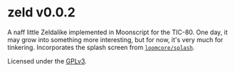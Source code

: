 # zeld v0.0.2

A naff little Zeldalike implemented in Moonscript for the TIC-80.  One
day, it may grow into something more interesting, but for now, it's
very much for tinkering.  Incorporates the splash screen from
[`loomcore/splash`](https://github.com/loomcore/splash).

Licensed under the [GPLv3](https://www.gnu.org/licenses/gpl-3.0.md).

